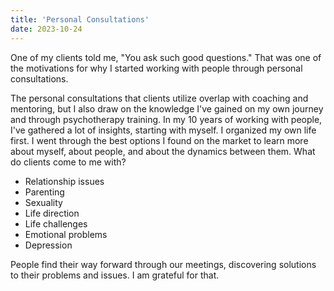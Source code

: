 ```yaml
---
title: 'Personal Consultations'  
date: 2023-10-24  
---
```


One of my clients told me, "You ask such good questions." That was one of the motivations for why I started working with people through personal consultations.

The personal consultations that clients utilize overlap with coaching and mentoring, but I also draw on the knowledge I've gained on my own journey and through psychotherapy training. In my 10 years of working with people, I've gathered a lot of insights, starting with myself. I organized my own life first. I went through the best options I found on the market to learn more about myself, about people, and about the dynamics between them. What do clients come to me with?

- Relationship issues
- Parenting
- Sexuality
- Life direction
- Life challenges
- Emotional problems
- Depression

People find their way forward through our meetings, discovering solutions to their problems and issues. I am grateful for that.
